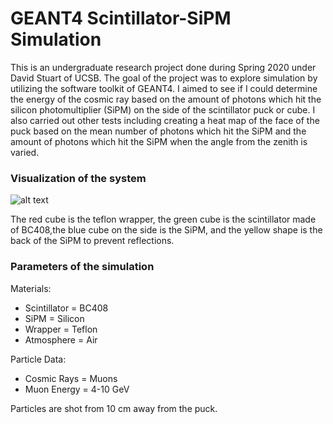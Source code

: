 # GEANT4 Scintillator-SiPM Simulation
This is an undergraduate research project done during Spring 2020 under David Stuart of UCSB. The goal of the project was to explore simulation by utilizing the software toolkit of GEANT4.
I aimed to see if I could determine the energy of the cosmic ray based on the amount of photons which hit the silicon photomultiplier (SiPM) on the side of the scintillator
puck or cube. I also carried out other tests including creating a heat map of the face of the puck based on the mean number of photons which hit the SiPM and
the amount of photons which hit the SiPM when the angle from the zenith is varied.

### Visualization of the system

![alt text](https://github.com/parkerashlan/GeantScintillatorSim/blob/master/geant.png?raw=true)

The red cube is the teflon wrapper, the green cube is the scintillator made of BC408,the blue cube on the side is the SiPM, and the yellow shape is the back of the SiPM to prevent reflections.

### Parameters of the simulation

Materials:
* Scintillator = BC408
* SiPM = Silicon
* Wrapper = Teflon
* Atmosphere = Air

Particle Data:
* Cosmic Rays = Muons
* Muon Energy = 4-10 GeV

Particles are shot from 10 cm away from the puck.

